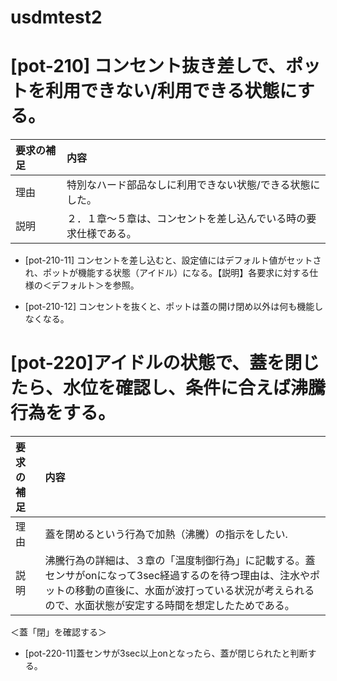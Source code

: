# usdmtest2

# [pot-210] コンセント抜き差しで、ポットを利用できない/利用できる状態にする。

|要求の補足|内容|
|:---|:---|
|理由|特別なハード部品なしに利用できない状態/できる状態にした。|
|説明|２．１章～５章は、コンセントを差し込んでいる時の要求仕様である。|

* [pot-210-11] コンセントを差し込むと、設定値にはデフォルト値がセットされ、ポットが機能する状態（アイドル）になる。【説明】各要求に対する仕様の＜デフォルト＞を参照。

* [pot-210-12] コンセントを抜くと、ポットは蓋の開け閉め以外は何も機能しなくなる。

# [pot-220]アイドルの状態で、蓋を閉じたら、水位を確認し、条件に合えば沸騰行為をする。

|要求の補足|内容|
|:--|:--|
|理由|蓋を閉めるという行為で加熱（沸騰）の指示をしたい.|
|説明|沸騰行為の詳細は、３章の「温度制御行為」に記載する。蓋センサがonになって3sec経過するのを待つ理由は、注水やポットの移動の直後に、水面が波打っている状況が考えられるので、水面状態が安定する時間を想定したためである。|

＜蓋「閉」を確認する＞
* [pot-220-11]蓋センサが3sec以上onとなったら、蓋が閉じられたと判断する。
